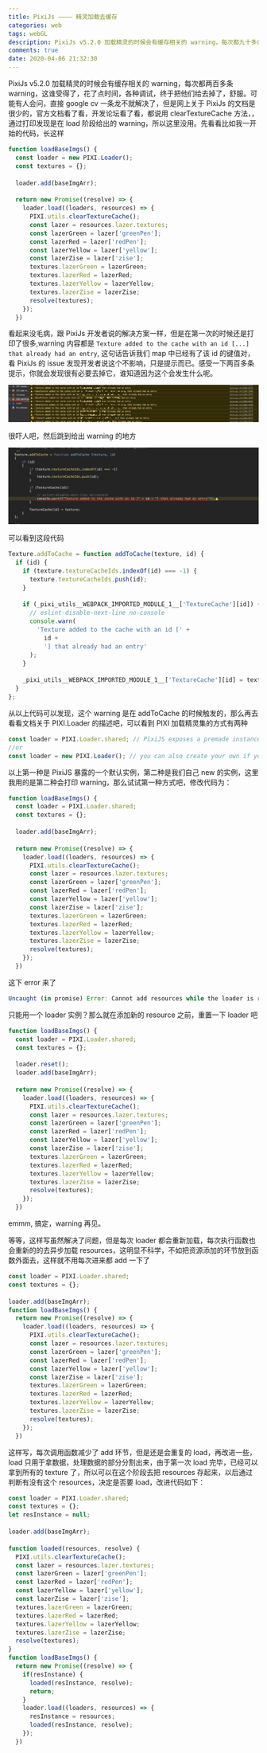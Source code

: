 ```yaml
---
title: PixiJs ———— 精灵加载去缓存
categories: web
tags: webGL
description: PixiJs v5.2.0 加载精灵的时候会有缓存相关的 warning，每次都九十多条 warning，这谁受得了，花了点时间，各种调试，终于把他们给去掉了，舒服。可能有人会问，直接 google cv 一条龙不就解决了，但是网上关于 PixiJs 的文档是很少的，官方文档看了看，开发论坛看了看，都说用 clearTextureCache 方法，但是，通过打印发现是在 load 阶段给出的 warning，所以这里没用。
comments: true
date: 2020-04-06 21:32:30
---
```


PixiJs v5.2.0 加载精灵的时候会有缓存相关的 warning，每次都两百多条 warning，这谁受得了，花了点时间，各种调试，终于把他们给去掉了，舒服。可能有人会问，直接 google cv 一条龙不就解决了，但是网上关于 PixiJs 的文档是很少的，官方文档看了看，开发论坛看了看，都说用 clearTextureCache 方法，，通过打印发现是在 load 阶段给出的 warning，所以这里没用。先看看比如我一开始的代码，长这样

```js
function loadBaseImgs() {
  const loader = new PIXI.Loader();
  const textures = {};

  loader.add(baseImgArr);

  return new Promise((resolve) => {
    loader.load((loaders, resources) => {
      PIXI.utils.clearTextureCache();
      const lazer = resources.lazer.textures;
      const lazerGreen = lazer['greenPen'];
      const lazerRed = lazer['redPen'];
      const lazerYellow = lazer['yellow'];
      const lazerZise = lazer['zise'];
      textures.lazerGreen = lazerGreen;
      textures.lazerRed = lazerRed;
      textures.lazerYellow = lazerYellow;
      textures.lazerZise = lazerZise;
      resolve(textures);
    });
  })
```

看起来没毛病，跟 PixiJs 开发者说的解决方案一样，但是在第一次的时候还是打印了很多,warning 内容都是 `Texture added to the cache with an id [...] that already had an entry`, 这句话告诉我们 map 中已经有了该 id 的键值对，看 PixiJs 的 issue 发现开发者说这个不影响，只是提示而已。感受一下两百多条提示，你就会发现很有必要去掉它，谁知道因为这个会发生什么呢。

![warning](https://raw.githubusercontent.com/Canace22/Assets/main/images/warning.png)

很吓人吧，然后跳到给出 warning 的地方

![warning-code](https://raw.githubusercontent.com/Canace22/Assets/main/images/wraning-code.png)

可以看到这段代码

```js
Texture.addToCache = function addToCache(texture, id) {
  if (id) {
    if (texture.textureCacheIds.indexOf(id) === -1) {
      texture.textureCacheIds.push(id);
    }

    if (_pixi_utils__WEBPACK_IMPORTED_MODULE_1__['TextureCache'][id]) {
      // eslint-disable-next-line no-console
      console.warn(
        'Texture added to the cache with an id [' +
          id +
          '] that already had an entry'
      );
    }

    _pixi_utils__WEBPACK_IMPORTED_MODULE_1__['TextureCache'][id] = texture;
  }
};
```

从以上代码可以发现，这个 warning 是在 addToCache 的时候触发的，那么再去看看文档关于 PIXI.Loader 的描述吧，可以看到 PIXI 加载精灵集的方式有两种

```js
const loader = PIXI.Loader.shared; // PixiJS exposes a premade instance for you to use.
//or
const loader = new PIXI.Loader(); // you can also create your own if you want
```

以上第一种是 PixiJS 暴露的一个默认实例，第二种是我们自己 new 的实例，这里我用的是第二种会打印 warning，那么试试第一种方式吧，修改代码为：

```js
function loadBaseImgs() {
  const loader = PIXI.Loader.shared;
  const textures = {};

  loader.add(baseImgArr);

  return new Promise((resolve) => {
    loader.load((loaders, resources) => {
      PIXI.utils.clearTextureCache();
      const lazer = resources.lazer.textures;
      const lazerGreen = lazer['greenPen'];
      const lazerRed = lazer['redPen'];
      const lazerYellow = lazer['yellow'];
      const lazerZise = lazer['zise'];
      textures.lazerGreen = lazerGreen;
      textures.lazerRed = lazerRed;
      textures.lazerYellow = lazerYellow;
      textures.lazerZise = lazerZise;
      resolve(textures);
    });
  })
```

这下 error 来了

```js
Uncaught (in promise) Error: Cannot add resources while the loader is running.
```

只能用一个 loader 实例？那么就在添加新的 resource 之前，重置一下 loader 吧

```js
function loadBaseImgs() {
  const loader = PIXI.Loader.shared;
  const textures = {};

  loader.reset();
  loader.add(baseImgArr);

  return new Promise((resolve) => {
    loader.load((loaders, resources) => {
      PIXI.utils.clearTextureCache();
      const lazer = resources.lazer.textures;
      const lazerGreen = lazer['greenPen'];
      const lazerRed = lazer['redPen'];
      const lazerYellow = lazer['yellow'];
      const lazerZise = lazer['zise'];
      textures.lazerGreen = lazerGreen;
      textures.lazerRed = lazerRed;
      textures.lazerYellow = lazerYellow;
      textures.lazerZise = lazerZise;
      resolve(textures);
    });
  })
```

emmm, 搞定，warning 再见。

等等，这样写虽然解决了问题，但是每次 loader 都会重新加载，每次执行函数也会重新的的去异步加载 resources，这明显不科学，不如把资源添加的环节放到函数外面去，这样就不用每次进来都 add 一下了

```js
const loader = PIXI.Loader.shared;
const textures = {};

loader.add(baseImgArr);
function loadBaseImgs() {
  return new Promise((resolve) => {
    loader.load((loaders, resources) => {
      PIXI.utils.clearTextureCache();
      const lazer = resources.lazer.textures;
      const lazerGreen = lazer['greenPen'];
      const lazerRed = lazer['redPen'];
      const lazerYellow = lazer['yellow'];
      const lazerZise = lazer['zise'];
      textures.lazerGreen = lazerGreen;
      textures.lazerRed = lazerRed;
      textures.lazerYellow = lazerYellow;
      textures.lazerZise = lazerZise;
      resolve(textures);
    });
  })
```

这样写，每次调用函数减少了 add 环节，但是还是会重复的 load，再改进一些，load 只用于拿数据，处理数据的部分分割出来，由于第一次 load 完毕，已经可以拿到所有的 texture 了，所以可以在这个阶段去把 resources 存起来，以后通过判断有没有这个 resources，决定是否要 load，改进代码如下：

```js
const loader = PIXI.Loader.shared;
const textures = {};
let resInstance = null;

loader.add(baseImgArr);

function loaded(resources, resolve) {
  PIXI.utils.clearTextureCache();
  const lazer = resources.lazer.textures;
  const lazerGreen = lazer['greenPen'];
  const lazerRed = lazer['redPen'];
  const lazerYellow = lazer['yellow'];
  const lazerZise = lazer['zise'];
  textures.lazerGreen = lazerGreen;
  textures.lazerRed = lazerRed;
  textures.lazerYellow = lazerYellow;
  textures.lazerZise = lazerZise;
  resolve(textures);
}
function loadBaseImgs() {
  return new Promise((resolve) => {
    if(resInstance) {
      loaded(resInstance, resolve);
      return;
    }
    loader.load((loaders, resources) => {
      resInstance = resources;
      loaded(resInstance, resolve);
    });
  })
```
